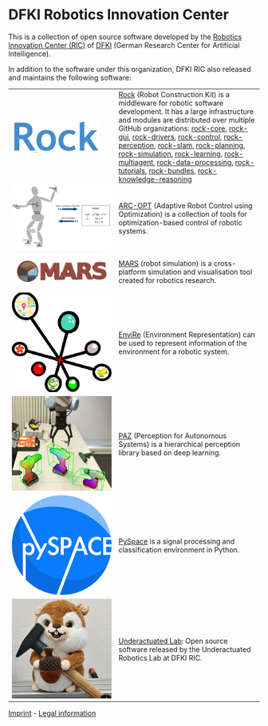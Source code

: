 # DFKI Robotics Innovation Center

This is a collection of open source software developed by the
[Robotics Innovation Center (RIC)](https://robotik.dfki-bremen.de/en/startpage.html) of [DFKI](https://github.com/dfki) (German Research Center for Artificial Intelligence).

In addition to the software under this organization, DFKI RIC also released
and maintains the following software:

<table cellpadding="0" cellspacing="0" width="100%" border="0" style="border:none; border-collapse:collapse; cellspacing:0; cellpadding:0">
    <tr>
        <td width="200px"><img src="rock.png"/></td>
        <td><a href="https://rock-robotics.org">Rock</a> (Robot Construction Kit) is a middleware for robotic software development. It has a large infrastructure and modules are distributed over multiple GitHub organizations: 
  <a href="https://github.com/rock-core">rock-core</a>,
  <a href="https://github.com/rock-gui">rock-gui</a>,
  <a href="https://github.com/rock-drivers">rock-drivers</a>,
  <a href="https://github.com/rock-control">rock-control</a>,
  <a href="https://github.com/rock-perception">rock-perception</a>,
  <a href="https://github.com/rock-slam">rock-slam</a>,
  <a href="https://github.com/rock-planning">rock-planning</a>,
  <a href="https://github.com/rock-simulation">rock-simulation</a>,
  <a href="https://github.com/rock-learning">rock-learning</a>,
  <a href="https://github.com/rock-multiagent">rock-multiagent</a>,
  <a href="https://github.com/rock-data-processing">rock-data-processing</a>,
  <a href="https://github.com/rock-tutorials">rock-tutorials</a>,
  <a href="https://github.com/rock-bundles">rock-bundles</a>,
  <a href="https://github.com/rock-knowledge-reasoning/">rock-knowledge-reasoning</a></td>
    </tr>
    <tr>
        <td width="200px"><img src="arc-opt.svg"/></td>
        <td><a href="https://github.com/ARC-OPT">ARC-OPT</a> (Adaptive Robot Control using Optimization) is a collection of tools for optimization-based control of robotic systems.</td>
    </tr>
    <tr>
        <td width="200px"><img src="mars.png"/></td>
        <td><a href="https://rock-simulation.github.io/mars/">MARS</a> (robot simulation) is a cross-platform simulation and visualisation tool created for robotics research.</td>
    </tr>
    <tr>
        <td width="200px"><img src="envire.png"/></td>
        <td><a href="https://github.com/envire">EnviRe</a> (Environment Representation) can be used to represent information of the environment for a robotic system.</td>
    </tr>
    <tr>
        <td width="200px"><img src="paz.jpg"/></td>
        <td><a href="https://github.com/oarriaga/paz">PAZ</a> (Perception for Autonomous Systems) is a hierarchical perception library based on deep learning.</td>
    </tr>
    <tr>
        <td width="200px"><img src="pyspace.png"/></td>
        <td><a href="http://pyspace.github.io/pyspace/">PySpace</a> is a signal processing and classification environment in Python.</td>
    </tr>
    <tr>
        <td width="200px"><img src="underactuated.jpeg"/></td>
        <td><a href="https://github.com/dfki-ric-underactuated-lab">Underactuated Lab</a>: Open source software released by the Underactuated Robotics Lab at DFKI RIC.</td>
    </tr>
</table>

[Imprint](https://dfki-ric.github.io/Imprint/) - [Legal information](https://robotik.dfki-bremen.de/en/legal-information.html)
